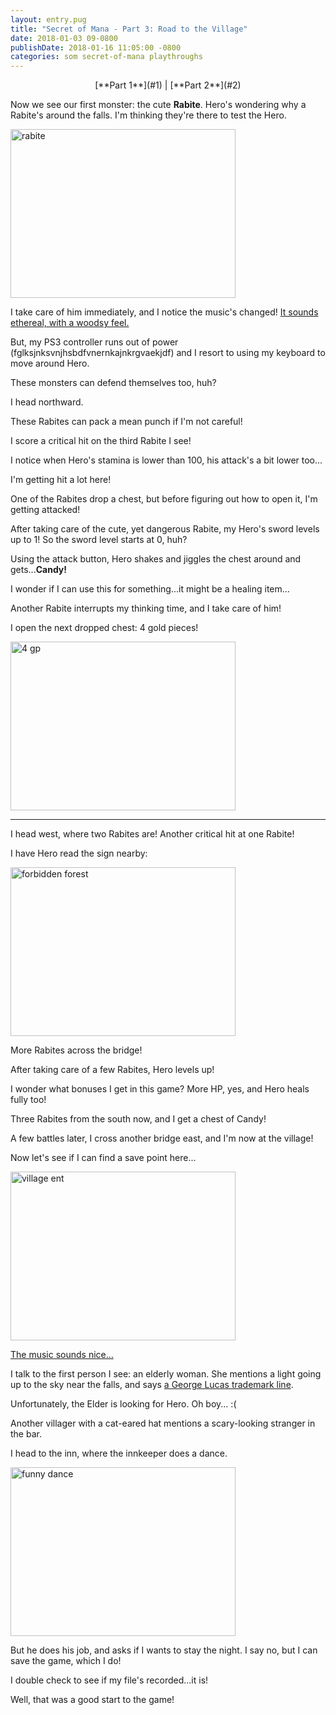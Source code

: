 ```yaml
---
layout: entry.pug
title: "Secret of Mana - Part 3: Road to the Village"
date: 2018-01-03 09-0800
publishDate: 2018-01-16 11:05:00 -0800
categories: som secret-of-mana playthroughs
---
```


<p style="text-align: center;">[**Part 1**](#1) | [**Part 2**](#2)</p>

<a name="1"></a>

Now we see our first monster: the cute **Rabite**. Hero's wondering why a Rabite's around the falls. I'm thinking they're there to test the Hero.

<img src="https://i.imgur.com/RmYTj20.png" alt="rabite" width="360" height="270" />

I take care of him immediately, and I notice the music's changed! <a href="https://youtu.be/l3oxjanw72w">It sounds ethereal, with a woodsy feel.</a>

But, my PS3 controller runs out of power (fglksjnksvnjhsbdfvnernkajnkrgvaekjdf) and I resort to using my keyboard to move around Hero.

These monsters can defend themselves too, huh?

I head northward.

These Rabites can pack a mean punch if I'm not careful!

I score a critical hit on the third Rabite I see!

I notice when Hero's stamina is lower than 100, his attack's a bit lower too...

I'm getting hit a lot here!

One of the Rabites drop a chest, but before figuring out how to open it, I'm getting attacked!

After taking care of the cute, yet dangerous Rabite, my Hero's sword levels up to 1! So the sword level starts at 0, huh?

Using the attack button, Hero shakes and jiggles the chest around and gets...**Candy!**

I wonder if I can use this for something...it might be a healing item...

Another Rabite interrupts my thinking time, and I take care of him!

I open the next dropped chest: 4 gold pieces!

<img src="https://i.imgur.com/uAntXe9.png" alt="4 gp" width="360" height="270" />

<a name="2"></a>

---

I head west, where two Rabites are! Another critical hit at one Rabite!

I have Hero read the sign nearby:

<img src="https://i.imgur.com/HLXqa7c.png" alt="forbidden forest" width="360" height="270" />

More Rabites across the bridge!

After taking care of a few Rabites, Hero levels up!

I wonder what bonuses I get in this game? More HP, yes, and Hero heals fully too!

Three Rabites from the south now, and I get a chest of Candy!

A few battles later, I cross another bridge east, and I'm now at the village!

Now let's see if I can find a save point here...

<img src="https://i.imgur.com/cruCl51.png" alt="village ent" width="360" height="270" />

<a href="https://youtu.be/5EaeGO_NheY">The music sounds nice...</a>

I talk to the first person I see: an elderly woman. She mentions a light going up to the sky near the falls, and says <a href="http://starwars.wikia.com/wiki/I_have_a_bad_feeling_about_this">a George Lucas trademark line</a>.

Unfortunately, the Elder is looking for Hero. Oh boy... :(

Another villager with a cat-eared hat mentions a scary-looking stranger in the bar.

I head to the inn, where the innkeeper does a dance.

<img src="https://i.imgur.com/2hbJZiW.png" alt="funny dance" width="360" height="270" />

But he does his job, and asks if I wants to stay the night. I say no, but I can save the game, which I do!

I double check to see if my file's recorded...it is!

Well, that was a good start to the game!